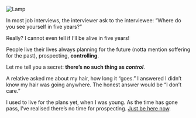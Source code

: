 ![Lamp](//cacilhas.cc/img/lamp.png)

In most job interviews, the interviewer ask to the interviewee: “Where do you see yourself in five years?”

Really? I cannot even tell if I’ll be alive in five years!

People live their lives always planning for the future (notta mention soffering for the past), prospecting, **controlling**.

Let me tell you a secret: **there’s no such thing as _control_**.

A relative asked me about my hair, how long it “goes.” I answered I didn’t know my hair was going anywhere. The honest answer would be “I don’t care.”

I used to live for the plans yet, when I was young. As the time has gone pass, I’ve realised there’s no time for prospecting. [Just be here now](https://www.youtube.com/watch?v=0kQWAqjFJS0).